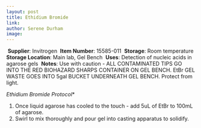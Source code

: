 ```yaml
---
layout: post 
title: Ethidium Bromide
link: 
author: Serene Durham
image: 
---
```

​
**Supplier**: Invitrogen
​
**Item Number**: 15585-011
​
**Storage**: Room temperature
​
**Storage Location**: Main lab, Gel Bench
​
**Uses**: Detection of nucleic acids in agarose gels
​
**Notes**: Use with caution - ALL CONTAMINATED TIPS GO INTO THE RED BIOHAZARD SHARPS CONTAINER ON GEL BENCH. EtBr GEL WASTE GOES INTO 5gal BUCKET UNDERNEATH GEL BENCH. Protect from light. 

*Ethidium Bromide Protocol**
1. Once liquid agarose has cooled to the touch - add 5uL of EtBr to 100mL of agarose. 
2. Swirl to mix thoroughly and pour gel into casting apparatus to solidify. 